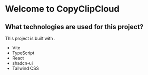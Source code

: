 # Welcome to CopyClipCloud

## What technologies are used for this project?

This project is built with .

- Vite
- TypeScript
- React
- shadcn-ui
- Tailwind CSS
